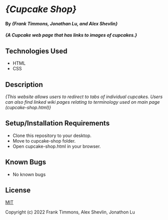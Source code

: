 # _{Cupcake Shop}_

#### By _**{Frank Timmons, Jonathan Lu, and Alex Shevlin}**_

#### _{A Cupcake web page that has links to images of cupcakes.}_

## Technologies Used

* HTML
* CSS

## Description

_{This website allows users to redirect to tabs of individual cupcakes. Users can also find linked wiki pages relating to terminology used on main page (cupcake-shop.html)}_

## Setup/Installation Requirements

* Clone this repository to your desktop.
* Move to cupcake-shop folder.
* Open cupcake-shop.html in your browser.

## Known Bugs

* No known bugs

## License

[MIT](cupcake-shop/LICENSE)

Copyright (c) 2022 Frank Timmons, Alex Shevlin, Jonathon Lu